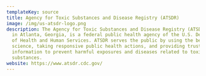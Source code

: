 ```yaml
---
templateKey: source
title: Agency for Toxic Substances and Disease Registry (ATSDR)
image: /img/us-atsdr-logo.png
description: The Agency for Toxic Substances and Disease Registry (ATSDR), based
  in Atlanta, Georgia, is a federal public health agency of the U.S. Department
  of Health and Human Services. ATSDR serves the public by using the best
  science, taking responsive public health actions, and providing trusted health
  information to prevent harmful exposures and diseases related to toxic
  substances.
website: https://www.atsdr.cdc.gov/
---
```

